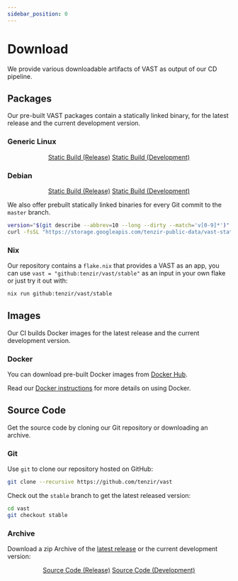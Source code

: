 ```yaml
---
sidebar_position: 0
---
```


# Download

We provide various downloadable artifacts of VAST as output of our CD pipeline.

## Packages

Our pre-built VAST packages contain a statically linked binary, for the latest
release and the current development version.

### Generic Linux

<div align="center" class="padding-bottom--md">
  <a class="button button--md button--primary margin-right--md" href="/download/vast-linux-static.tar.gz">Static Build (Release)</a>
  <a class="button button--md button--info margin-left--md" href="/download/vast-linux-static-latest.tar.gz">Static Build (Development)</a>
</div>

### Debian

<div align="center" class="padding-bottom--md">
  <a class="button button--md button--primary margin-right--md" href="/download/vast-linux-static.deb">Static Build (Release)</a>
  <a class="button button--md button--info margin-left--md" href="/download/vast-linux-static-latest.deb">Static Build (Development)</a>
</div>

We also offer prebuilt statically linked binaries for every Git commit to the
`master` branch.

```bash
version="$(git describe --abbrev=10 --long --dirty --match='v[0-9]*')"
curl -fsSL "https://storage.googleapis.com/tenzir-public-data/vast-static-builds/vast-${version}-linux-static.tar.gz"
```

### Nix

Our repository contains a `flake.nix` that provides a VAST as an app, you can
use `vast = "github:tenzir/vast/stable"` as an input in your own flake or just
try it out with:

```bash
nix run github:tenzir/vast/stable
```

## Images

Our CI builds Docker images for the latest release and the current development
version.

### Docker

You can download pre-built Docker images from
[Docker Hub](https://hub.docker.com/repository/docker/tenzir/vast).

Read our [Docker instructions](deploy/docker.md) for more details on using Docker.

## Source Code

Get the source code by cloning our Git repository or downloading an archive.

### Git

Use `git` to clone our repository hosted on GitHub:

```bash
git clone --recursive https://github.com/tenzir/vast
```

Check out the `stable` branch to get the latest released version:

```bash
cd vast
git checkout stable
```

### Archive

Download a zip Archive of the [latest release][latest-release] or the current
development version:

<div align="center">
  <a class="button button--md button--primary margin-right--md" href="/download/vast.zip">Source Code (Release)</a>
  <a class="button button--md button--info margin-left--md" href="/download/vast-latest.zip">Source Code (Development)</a>
</div>

[latest-release]: https://github.com/tenzir/vast/releases/latest
